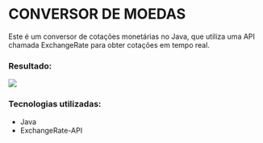 # CONVERSOR DE MOEDAS

Este é um conversor de cotações monetárias no Java, que utiliza uma API chamada ExchangeRate para obter cotações em tempo real.

<h3>Resultado:</h3>
<img src="C:\Users\uleon\IdeaProjects\Conversor\src\img.png"/>

<h3>Tecnologias utilizadas:</h3>
<ul>
  <li>Java</li>
  <li>ExchangeRate-API</li>
</ul>
